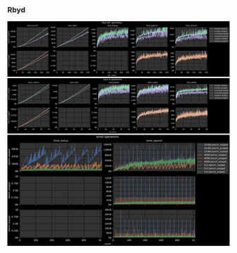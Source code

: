 ### Rbyd

![rbyd attr operations](bench_rbyd.sh.attr.svg)
![rbyd id operations](bench_rbyd.sh.id.svg)
![btree_operations](bench_btree.sh.svg)

